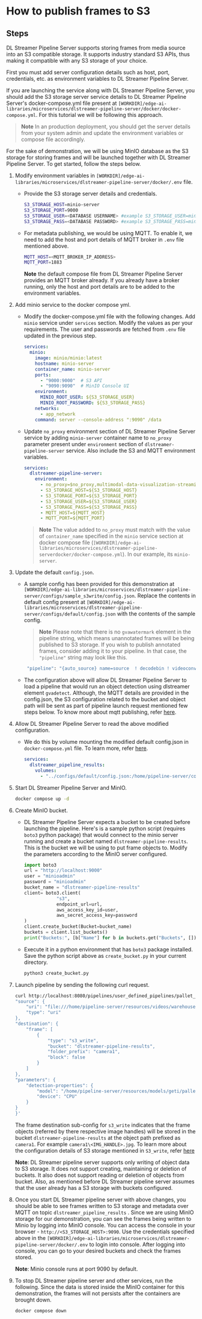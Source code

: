 # How to publish frames to S3

## Steps

DL Streamer Pipeline Server supports storing frames from media source into an S3 compatible storage. It supports industry standard S3 APIs, thus making it compatible with any S3 storage of your choice. 

First you must add server configuration details such as host, port, credentials, etc. as environment variables to DL Streamer Pipeline Server. 

If you are launching the service along with DL Streamer Pipeline Server, you should add the S3 storage server service details to DL Streamer Pipeline Server's docker-compose.yml file present at `[WORKDIR]/edge-ai-libraries/microservices/dlstreamer-pipeline-server/docker/docker-compose.yml`. For this tutorial we will be following this approach.

> **Note** In an production deployment, you should get the server details from your system admin and update the environment variables or compose file accordingly.

For the sake of demonstration, we will be using MinIO database as the S3 storage for storing frames and will be launched together with DL Streamer Pipeline Server. To get started, follow the steps below.

1. Modify environment variables in `[WORKDIR]/edge-ai-libraries/microservices/dlstreamer-pipeline-server/docker/.env` file.
    - Provide the S3 storage server details and credentials.

        ```sh
        S3_STORAGE_HOST=minio-server
        S3_STORAGE_PORT=9000
        S3_STORAGE_USER=<DATABASE USERNAME> #example S3_STORAGE_USER=minioadmin
        S3_STORAGE_PASS=<DATABASE PASSWORD> #example S3_STORAGE_PASS=minioadmin
        ```
    - For metadata publishing, we would be using MQTT. To enable it, we need to add the host and port details of MQTT broker in `.env` file mentioned above.
        ```sh
        MQTT_HOST=<MQTT_BROKER_IP_ADDRESS>
        MQTT_PORT=1883
        ```
        **Note** the default compose file from DL Streamer Pipeline Server provides an MQTT broker already. If you already have a broker running, only the host and port details are to be added to the environment variables.

2. Add minio service to the docker compose yml.
    - Modify the docker-compose.yml file with the following changes. Add `minio` service under `services` section. Modify the values as per your requirements. The user and passwords are fetched from `.env` file updated in the previous step.

        ```yaml
        services:
          minio:
            image: minio/minio:latest  
            hostname: minio-server
            container_name: minio-server
            ports:
              - "9000:9000"  # S3 API
              - "9090:9090"  # MinIO Console UI
            environment:
              MINIO_ROOT_USER: ${S3_STORAGE_USER}  
              MINIO_ROOT_PASSWORD: ${S3_STORAGE_PASS}
            networks:
              - app_network
            command: server --console-address ":9090" /data
        ```

    - Update `no_proxy` environment section of DL Streamer Pipeline Server service by adding `minio-server` container name to `no_proxy` parameter present under `environment` section of `dlstreamer-pipeline-server` service. Also include the S3 and MQTT environment variables.
        ```yaml
        services:
          dlstreamer-pipeline-server:
            environment:
              - no_proxy=$no_proxy,multimodal-data-visualization-streaming,${RTSP_CAMERA_IP},minio-server
              - S3_STORAGE_HOST=${S3_STORAGE_HOST}
              - S3_STORAGE_PORT=${S3_STORAGE_PORT}
              - S3_STORAGE_USER=${S3_STORAGE_USER}
              - S3_STORAGE_PASS=${S3_STORAGE_PASS}
              - MQTT_HOST=${MQTT_HOST}
              - MQTT_PORT=${MQTT_PORT}
        ```
        
        > **Note** The value added to `no_proxy` must match with the value of `container_name` specified in the `minio` service section at docker compose file (`[WORKDIR]/edge-ai-libraries/microservices/dlstreamer-pipeline-serverdocker/docker-compose.yml`). In our example, its `minio-server`.

3. Update the default `config.json`. 
    - A sample config has been provided for this demonstration at `[WORKDIR]/edge-ai-libraries/microservices/dlstreamer-pipeline-server/configs/sample_s3write/config.json`. Replace the contents in default config present at `[WORKDIR]/edge-ai-libraries/microservices/dlstreamer-pipeline-server/configs/default/config.json` with the contents of the sample config.
       
        > **Note** Please note that there is no `gvawatermark` element in the pipeline string, which means unannotated frames will be being published to S3 storage. If you wish to publish annotated frames, consider adding it to your pipeline. In that case, the `"pipeline"` string may look like this.
        ```sh
         "pipeline": "{auto_source} name=source  ! decodebin ! videoconvert ! gvadetect name=detection model-instance-id=inst0 ! queue ! gvafpscounter ! gvawatermark ! gvametaconvert add-empty-results=true name=metaconvert ! jpegenc ! appsink name=destination",
        ```

    - The configuration above will allow DL Streamer Pipeline Server to load a pipeline that would run an object detection using dlstreamer element `gvadetect`. Although, the MQTT details are provided in the config.json, the S3 configuration related to the bucket and object path will be sent as part of pipeline launch request mentioned few steps below. To know more about mqtt publishing, refer [here](../user-guide/advanced-guide/detailed_usage/publisher/eis_mqtt_publish_doc.md).

4. Allow DL Streamer Pipeline Server to read the above modified configuration. 
    - We do this by volume mounting the modified default config.json in `docker-compose.yml` file. To learn more, refer [here](how-to-change-dlstreamer-pipeline.md).

        ```yaml
        services:
          dlstreamer_pipeline_results:
            volumes:
              - "../configs/default/config.json:/home/pipeline-server/config.json"
        ```
5. Start DL Streamer Pipeline Server and MinIO.
    ```sh
    docker compose up -d
    ```
6. Create MinIO bucket.
    - DL Streamer Pipeline Server expects a bucket to be created before launching the pipeline. 
    Here's is a sample python script (requires `boto3` python package) that would connect to the minio server running and create a bucket named `dlstreamer-pipeline-results`. This is the bucket we will be using to put frame objects to. Modify the parameters according to the MinIO server configured.
        ```python
        import boto3
        url = "http://localhost:9000"
        user = "minioadmin"
        password = "minioadmin"
        bucket_name = "dlstreamer-pipeline-results"
        client= boto3.client(
                    "s3",
                    endpoint_url=url,
                    aws_access_key_id=user,
                    aws_secret_access_key=password
        )
        client.create_bucket(Bucket=bucket_name)
        buckets = client.list_buckets()
        print("Buckets:", [b["Name"] for b in buckets.get("Buckets", [])])
        ```
    - Execute it in a python environment that has `boto3` package installed. Save the python script above as `create_bucket.py` in your current directory.
        ```sh
        python3 create_bucket.py
        ```
7. Launch pipeline by sending the following curl request.
    ``` sh
    curl http://localhost:8080/pipelines/user_defined_pipelines/pallet_defect_detection -X POST -H 'Content-Type: application/json' -d '{
    "source": {
        "uri": "file:///home/pipeline-server/resources/videos/warehouse.avi",
        "type": "uri"
    },
    "destination": {
        "frame": [
            {
                "type": "s3_write",
                "bucket": "dlstreamer-pipeline-results",
                "folder_prefix": "camera1",
                "block": false
            }
        ]
    },
    "parameters": {
        "detection-properties": {
            "model": "/home/pipeline-server/resources/models/geti/pallet_defect_detection/deployment/Detection/model/model.xml",
            "device": "CPU"
        }
    }
    }'
    ```
    
    The frame destination sub-config for `s3_write` indicates that the frame objects (referred by there respective image handles) will be stored in the bucket `dlstreamer-pipeline-results` at the object path prefixed as `camera1`. For example `camera1\<IMG_HANDLE>.jpg`. To learn more about the configuration details of S3 storage mentioned in `S3_write`, refer [here](./advanced-guide/detailed_usage/publisher/s3_frame_storage.md#s3_write-configuration)
    
    **Note**: DL Streamer pipeline server supports only writing of object data to S3 storage. It does not support creating, maintaining or deletion of buckets. It also does not support reading or deletion of objects from bucket. Also, as mentioned before DL Streamer pipeline server assumes that the user already has a S3 storage with buckets configured.
8. Once you start DL Streamer pipeline server with above changes, you should be able to see frames written to S3 storage and metadata over MQTT on topic `dlstreamer_pipeline_results` . Since we are using MinIO storage for our demonstration, you can see the frames being written to Minio by logging into MinIO console. You can access the console in your browser - `http://<S3_STORAGE_HOST>:9090`. Use the credentials specified above in the `[WORKDIR]/edge-ai-libraries/microservices/dlstreamer-pipeline-server/docker/.env` to login into console. After logging into console, you can go to your desired buckets and check the frames stored.
    
    **Note**: Minio console runs at port 9090 by default.
9. To stop DL Streamer pipeline server and other services, run the following. Since the data is stored inside the MinIO container for this demonstration, the frames will not persists after the containers are brought down.
    ```sh
    docker compose down
    ```